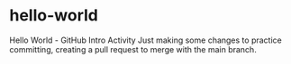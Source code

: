 # hello-world
Hello World - GitHub Intro Activity
Just making some changes to practice committing, creating a pull request to merge with the main branch. 
